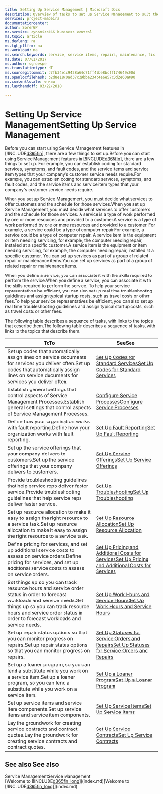 ```yaml
---
title: Setting Up Service Management | Microsoft Docs
description: Overview of tasks to set up Service Management to suit the way that your organisations manages its services.
services: project-madeira
documentationcenter: 
author: SorenGP
ms.service: dynamics365-business-central
ms.topic: article
ms.devlang: na
ms.tgt_pltfrm: na
ms.workload: na
ms.search.keywords: service, service items, repairs, maintenance, fix
ms.date: 07/01/2017
ms.author: sgroespe
ms.translationtype: HT
ms.sourcegitcommit: d7fb34e1c9428a64c71ff47be8bcff174649c00d
ms.openlocfilehash: b2d8e18c0ad37c39bba234b4e6e57c0d2e60a890
ms.contentlocale: en-au
ms.lasthandoff: 03/22/2018

---
```


# <a name="setting-up-service-management"></a><span data-ttu-id="4e518-103">Setting Up Service Management</span><span class="sxs-lookup"><span data-stu-id="4e518-103">Setting Up Service Management</span></span>
<span data-ttu-id="4e518-104">Before you can start using Service Management features in [!INCLUDE[d365fin](includes/d365fin_md.md)], there are a few things to set up.</span><span class="sxs-lookup"><span data-stu-id="4e518-104">Before you can start using Service Management features in [!INCLUDE[d365fin](includes/d365fin_md.md)], there are a few things to set up.</span></span> <span data-ttu-id="4e518-105">For example, you can establish coding for standard services, symptoms, and fault codes, and the service items and service item types that your company's customer service needs require.</span><span class="sxs-lookup"><span data-stu-id="4e518-105">For example, you can establish coding for standard services, symptoms, and fault codes, and the service items and service item types that your company's customer service needs require.</span></span>  

<span data-ttu-id="4e518-106">When you set up Service Management, you must decide what services to offer customers and the schedule for those services.</span><span class="sxs-lookup"><span data-stu-id="4e518-106">When you set up Service Management, you must decide what services to offer customers and the schedule for those services.</span></span> <span data-ttu-id="4e518-107">A service is a type of work performed by one or more resources and provided to a customer.</span><span class="sxs-lookup"><span data-stu-id="4e518-107">A service is a type of work performed by one or more resources and provided to a customer.</span></span> <span data-ttu-id="4e518-108">For example, a service could be a type of computer repair.</span><span class="sxs-lookup"><span data-stu-id="4e518-108">For example, a service could be a type of computer repair.</span></span> <span data-ttu-id="4e518-109">A service item is the equipment or item needing servicing, for example, the computer needing repair, installed at a specific customer.</span><span class="sxs-lookup"><span data-stu-id="4e518-109">A service item is the equipment or item needing servicing, for example, the computer needing repair, installed at a specific customer.</span></span> <span data-ttu-id="4e518-110">You can set up services as part of a group of related repair or maintenance items.</span><span class="sxs-lookup"><span data-stu-id="4e518-110">You can set up services as part of a group of related repair or maintenance items.</span></span>  
  
<span data-ttu-id="4e518-111">When you define a service, you can associate it with the skills required to perform the service.</span><span class="sxs-lookup"><span data-stu-id="4e518-111">When you define a service, you can associate it with the skills required to perform the service.</span></span> <span data-ttu-id="4e518-112">To help your service representatives be efficient, you can also set up real time troubleshooting guidelines and assign typical startup costs, such as travel costs or other fees.</span><span class="sxs-lookup"><span data-stu-id="4e518-112">To help your service representatives be efficient, you can also set up real time troubleshooting guidelines and assign typical startup costs, such as travel costs or other fees.</span></span>  

<span data-ttu-id="4e518-113">The following table describes a sequence of tasks, with links to the topics that describe them.</span><span class="sxs-lookup"><span data-stu-id="4e518-113">The following table describes a sequence of tasks, with links to the topics that describe them.</span></span>  
  
| <span data-ttu-id="4e518-114">To</span><span class="sxs-lookup"><span data-stu-id="4e518-114">To</span></span> | <span data-ttu-id="4e518-115">See</span><span class="sxs-lookup"><span data-stu-id="4e518-115">See</span></span> |
| --- | --- |
| <span data-ttu-id="4e518-116">Set up codes that automatically assign lines on service documents for services you deliver often.</span><span class="sxs-lookup"><span data-stu-id="4e518-116">Set up codes that automatically assign lines on service documents for services you deliver often.</span></span> |[<span data-ttu-id="4e518-117">Set Up Codes for Standard Services</span><span class="sxs-lookup"><span data-stu-id="4e518-117">Set Up Codes for Standard Services</span></span>](service-how-setup-service-coding.md)|
| <span data-ttu-id="4e518-118">Establish general settings that control aspects of Service Management Processes.</span><span class="sxs-lookup"><span data-stu-id="4e518-118">Establish general settings that control aspects of Service Management Processes.</span></span>|[<span data-ttu-id="4e518-119">Configure Service Processes</span><span class="sxs-lookup"><span data-stu-id="4e518-119">Configure Service Processes</span></span>](service-setup-service-processes.md)|
| <span data-ttu-id="4e518-120">Define how your organisation works with fault reporting.</span><span class="sxs-lookup"><span data-stu-id="4e518-120">Define how your organization works with fault reporting.</span></span> |[<span data-ttu-id="4e518-121">Set Up Fault Reporting</span><span class="sxs-lookup"><span data-stu-id="4e518-121">Set Up Fault Reporting</span></span>](service-how-setup-fault-reporting.md) |
| <span data-ttu-id="4e518-122">Set up the service offerings that your company delivers to customers.</span><span class="sxs-lookup"><span data-stu-id="4e518-122">Set up the service offerings that your company delivers to customers.</span></span>|[<span data-ttu-id="4e518-123">Set Up Service Offerings</span><span class="sxs-lookup"><span data-stu-id="4e518-123">Set Up Service Offerings</span></span>](service-how-setup-service-offerings.md)|
| <span data-ttu-id="4e518-124">Provide troubleshooting guidelines that help service reps deliver faster service.</span><span class="sxs-lookup"><span data-stu-id="4e518-124">Provide troubleshooting guidelines that help service reps deliver faster service.</span></span> |[<span data-ttu-id="4e518-125">Set Up Troubleshooting</span><span class="sxs-lookup"><span data-stu-id="4e518-125">Set Up Troubleshooting</span></span>](service-how-setup-troubleshooting.md) |
| <span data-ttu-id="4e518-126">Set up resource allocation to make it easy to assign the right resource to a service task.</span><span class="sxs-lookup"><span data-stu-id="4e518-126">Set up resource allocation to make it easy to assign the right resource to a service task.</span></span> |[<span data-ttu-id="4e518-127">Set Up Resource Allocation</span><span class="sxs-lookup"><span data-stu-id="4e518-127">Set Up Resource Allocation</span></span>](service-how-setup-resource-allocation.md) |
| <span data-ttu-id="4e518-128">Define pricing for services, and set up additional service costs to assess on service orders.</span><span class="sxs-lookup"><span data-stu-id="4e518-128">Define pricing for services, and set up additional service costs to assess on service orders.</span></span> |[<span data-ttu-id="4e518-129">Set Up Pricing and Additional Costs for Services</span><span class="sxs-lookup"><span data-stu-id="4e518-129">Set Up Pricing and Additional Costs for Services</span></span>](service-how-setup-service-costs-pricing.md)|
| <span data-ttu-id="4e518-130">Set things up so you can track resource hours and service order status in order to forecast workloads and service needs.</span><span class="sxs-lookup"><span data-stu-id="4e518-130">Set things up so you can track resource hours and service order status in order to forecast workloads and service needs.</span></span>|[<span data-ttu-id="4e518-131">Set Up Work Hours and Service Hours</span><span class="sxs-lookup"><span data-stu-id="4e518-131">Set Up Work Hours and Service Hours</span></span>](service-how-setup-work-service-hours.md)|
| <span data-ttu-id="4e518-132">Set up repair status options so that you can monitor progress on repairs.</span><span class="sxs-lookup"><span data-stu-id="4e518-132">Set up repair status options so that you can monitor progress on repairs.</span></span> | [<span data-ttu-id="4e518-133">Set Up Statuses for Service Orders and Repairs</span><span class="sxs-lookup"><span data-stu-id="4e518-133">Set Up Statuses for Service Orders and Repairs</span></span>](service-order-repair-status.md)|
| <span data-ttu-id="4e518-134">Set up a loaner program, so you can lend a substitute while you work on a service item.</span><span class="sxs-lookup"><span data-stu-id="4e518-134">Set up a loaner program, so you can lend a substitute while you work on a service item.</span></span> |[<span data-ttu-id="4e518-135">Set Up a Loaner Program</span><span class="sxs-lookup"><span data-stu-id="4e518-135">Set Up a Loaner Program</span></span>](service-how-setup-loaner-program.md) |
| <span data-ttu-id="4e518-136">Set up service items and service item components.</span><span class="sxs-lookup"><span data-stu-id="4e518-136">Set up service items and service item components.</span></span> |[<span data-ttu-id="4e518-137">Set Up Service Items</span><span class="sxs-lookup"><span data-stu-id="4e518-137">Set Up Service Items</span></span>](service-how-setup-service-items.md) |
| <span data-ttu-id="4e518-138">Lay the groundwork for creating service contracts and contract quotes.</span><span class="sxs-lookup"><span data-stu-id="4e518-138">Lay the groundwork for creating service contracts and contract quotes.</span></span> |[<span data-ttu-id="4e518-139">Set Up Service Contracts</span><span class="sxs-lookup"><span data-stu-id="4e518-139">Set Up Service Contracts</span></span>](service-how-setup-service-contracts.md) |

## <a name="see-also"></a><span data-ttu-id="4e518-140">See also </span><span class="sxs-lookup"><span data-stu-id="4e518-140">See also</span></span>
[<span data-ttu-id="4e518-141">Service Management</span><span class="sxs-lookup"><span data-stu-id="4e518-141">Service Management</span></span>](service-service.md)  
<span data-ttu-id="4e518-142">[Welcome to [!INCLUDE[d365fin_long](includes/d365fin_long_md.md)]](index.md)</span><span class="sxs-lookup"><span data-stu-id="4e518-142">[Welcome to [!INCLUDE[d365fin_long](includes/d365fin_long_md.md)]](index.md)</span></span>  

